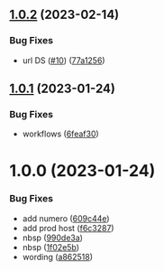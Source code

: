 ## [1.0.2](https://github.com/SocialGouv/demande-rc/compare/v1.0.1...v1.0.2) (2023-02-14)


### Bug Fixes

* url DS ([#10](https://github.com/SocialGouv/demande-rc/issues/10)) ([77a1256](https://github.com/SocialGouv/demande-rc/commit/77a1256ce4bc928d4b5b0db73d582e59db4b81d7))

## [1.0.1](https://github.com/SocialGouv/demande-rc/compare/v1.0.0...v1.0.1) (2023-01-24)


### Bug Fixes

* workflows ([6feaf30](https://github.com/SocialGouv/demande-rc/commit/6feaf30e87a88af432004ad7e3d5fc42242445d8))

# 1.0.0 (2023-01-24)


### Bug Fixes

* add numero ([609c44e](https://github.com/SocialGouv/demande-rc/commit/609c44e39eae30dda5eaa96a93a3daff9c6bd93e))
* add prod host ([f6c3287](https://github.com/SocialGouv/demande-rc/commit/f6c3287240067850bea26da78816e00a64584eb9))
* nbsp ([990de3a](https://github.com/SocialGouv/demande-rc/commit/990de3a5e122b77c312cf21e66b52b24d7ea663d))
* nbsp ([1f02e5b](https://github.com/SocialGouv/demande-rc/commit/1f02e5b5a4e330603889778227e7235e1a261386))
* wording ([a862518](https://github.com/SocialGouv/demande-rc/commit/a862518322979b88f08cc5582eb9d109366acf30))

